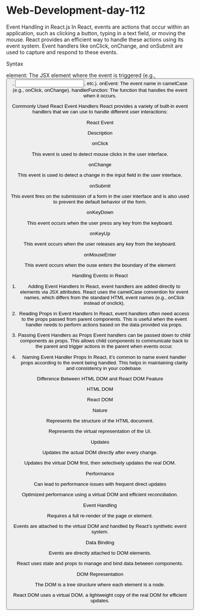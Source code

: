 # Web-Development-day-112
Event Handling in React.js
In React, events are actions that occur within an application, such as clicking a button, typing in a text field, or moving the mouse. React provides an efficient way to handle these actions using its event system. Event handlers like onClick, onChange, and onSubmit are used to capture and respond to these events.

Syntax

<element onEvent={handlerFunction} />
element: The JSX element where the event is triggered (e.g., <button>, <input>, etc.).
onEvent: The event name in camelCase (e.g., onClick, onChange).
handlerFunction: The function that handles the event when it occurs.

Commonly Used React Event Handlers
React provides a variety of built-in event handlers that we can use to handle different user interactions:

React Event

Description

onClick

This event is used to detect mouse clicks in the user interface.

onChange

This event is used to detect a change in the input field in the user interface.

onSubmit

This event fires on the submission of a form in the user interface and is also used to prevent the default behavior of the form.

onKeyDown

This event occurs when the user press any key from the keyboard.

onKeyUp

This event occurs when the user releases any key from the keyboard.

onMouseEnter

This event occurs when the ouse enters the boundary of the element

Handling Events in React
1. Adding Event Handlers
In React, event handlers are added directly to elements via JSX attributes. React uses the camelCase convention for event names, which differs from the standard HTML event names (e.g., onClick instead of onclick).


2. Reading Props in Event Handlers
In React, event handlers often need access to the props passed from parent components. This is useful when the event handler needs to perform actions based on the data provided via props.

3. Passing Event Handlers as Props
Event handlers can be passed down to child components as props. This allows child components to communicate back to the parent and trigger actions in the parent when events occur.


4. Naming Event Handler Props
In React, it’s common to name event handler props according to the event being handled. This helps in maintaining clarity and consistency in your codebase.

Difference Between HTML DOM and React DOM
Feature

HTML DOM

React DOM

Nature

Represents the structure of the HTML document.

Represents the virtual representation of the UI.

Updates

Updates the actual DOM directly after every change.

Updates the virtual DOM first, then selectively updates the real DOM.

Performance

Can lead to performance issues with frequent direct updates

Optimized performance using a virtual DOM and efficient reconciliation.

Event Handling

Requires a full re-render of the page or element.

Events are attached to the virtual DOM and handled by React’s synthetic event system.

Data Binding

Events are directly attached to DOM elements.

React uses state and props to manage and bind data between components.

DOM Representation

The DOM is a tree structure where each element is a node.

React DOM uses a virtual DOM, a lightweight copy of the real DOM for efficient updates.
